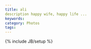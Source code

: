 ```yaml
---
title: ali
description happy wife, happy life ...
keywords: 
category: Photos
tags: 
---
```



{% include JB/setup %}

